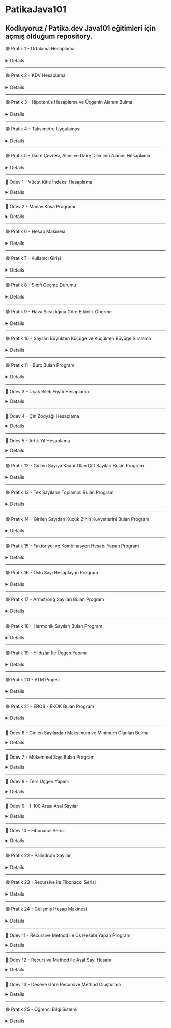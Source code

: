 # PatikaJava101
Kodluyoruz / Patika.dev Java101 eğitimleri için açmış olduğum repository.
---
🟢 Pratik 1 - Ortalama Hesaplama

<details>

  

    public static void main(String[] args) {
	// integer değerinde sınav notlarını tanımladık.
    int mat, fizik, kimya, tarih, turkce, muzik;
    //kullanıcıdan veri alabilmek için oluşturduğumuz Scanner nesnemiz.
        Scanner input = new Scanner(System.in);

        //Kullanıcıdan alınan değerleri, değişkenlerimize atadık.
        System.out.println("Matematik notunuzu giriniz: ");
        mat = input.nextInt();

        System.out.println("Fizik notunuzu giriniz: ");
        fizik = input.nextInt();

        System.out.println("Kimya notunuzu giriniz: ");
        kimya = input.nextInt();

        System.out.println("Tarih notunuzu giriniz: ");
        tarih = input.nextInt();

        System.out.println("Turkce notunuzu giriniz: ");
        turkce = input.nextInt();

        System.out.println("Muzik notunuzu giriniz: ");
        muzik = input.nextInt();

        //Double veri tipinde not ortalamasını hesapladık.
        double toplam = mat + fizik + kimya + tarih + turkce + muzik;
        double ortalama = toplam/6;

        System.out.println("Ortalamanız: " + ortalama);

        //Ortalama puanına göre öğrencinin başarı durumu, koşul ifadeleri ile hesaplandı.
        boolean flag = ortalama >= 60;
        System.out.println("Başarı durumu: " + (flag==true ? "Başarılı" : "Başarısız"));

    }
}

</details>

---

🟢 Pratik 2 - KDV Hesaplama

<details>


        public static void main(String[] args) {

        //değişkenlerimizi double veri tipinde tutuyoruz
        double tutar, kdvTutari, sonuc, kdvliTutar, kdv1=0.18, kdv2=0.8;

        //kullanıcıdan ana para tutarını alıyoruz
        Scanner input = new Scanner(System.in);
        System.out.print("Ana paranızı giriniz: ");
        tutar = input.nextDouble();

        //koşul ve hesaplama işlemleri
        boolean flag = tutar>0 && tutar<=1000;
        sonuc = flag ? kdv1 : kdv2;
        kdvTutari = tutar*sonuc;
        kdvliTutar = tutar + kdvTutari;
        
        System.out.println("Ana tutar:" + tutar);
        System.out.println("KDV tutarı:" + kdvTutari );
        System.out.println("KDVli tutar: " + kdvliTutar);

    }
}

	
</details>

---

🟢 Pratik 3 - Hipotenüs Hesaplama ve Üçgenin Alanını Bulma
	
<details>
	
	
	public static void main(String[] args) {

        double a,b, c, u, alan;
        Scanner input = new Scanner(System.in);

        System.out.print("Birinci kenar uzunluğu: ");
        a = input.nextDouble();

        System.out.print("İkinci kenar uzunluğu: ");
        b = input.nextDouble();

        //(a*a)+(b*b) işleminin karekökünü alarak c'yi hesapladık 
        //formül >> a*a + b*b = c*c
        c= Math.sqrt((a*a) + (b*b));
        System.out.print("Hipotenüs uzunluğu: " + c);

        /// üçgenin alanı ///
        System.out.println("\n"); //bir satır aşağı geçmek için \n kullanılır
        System.out.println("** Üçgenin Alanı **\n");
        System.out.print("1. kenar uzunluğu: ");
        a = input.nextDouble();

        System.out.print("2. kenar uzunluğu: ");
        b = input.nextDouble();

        System.out.print("3. kenar uzunluğu: ");
        c = input.nextDouble();

        //alan bulma hesaplamaları
        u= (a+b+c)/2;
        alan= Math.sqrt(u*(u-a)*(u-b)*(u-c));

        System.out.println("Üçgenin çevresi: " + u*2);
        System.out.print("Üçgenin alanı: " + alan);
  
    }
</details>
	
---
	
🟢 Pratik 4 - Taksimetre Uygulaması

<details>
	
	
	
	 public static void main(String[] args) {
        double baslangic= 10.0, kmBasina=2.20, minTutar=20, toplamTutar, toplamMesafe, odenecekTutar;

        Scanner input = new Scanner(System.in);

        System.out.print("Kaç km yol gidildi? ");
        toplamMesafe = input.nextDouble();

        //toplam tutar hesabi, eğer toplam tutar < 20 ise, minTutar alınacak.
        //toplam tutar > 20 ise toplamTutar alınacak
        toplamTutar = (toplamMesafe * kmBasina) + baslangic;
        boolean flag = toplamTutar < 20;
        odenecekTutar = flag ? minTutar : toplamTutar;

        System.out.print("Ödenecek tutar: " + odenecekTutar);
    }
		
					
					
</details>
	
---
	
🟢 Pratik 5 - Daire Çevresi, Alanı ve Daire Diliminin Alanını Hesaplama  
	
<details> 
	
		
	
	public static void main(String[] args) {
        double r, cevre, alan, aci, dilimAlani;
        double PI = 3.14;
        Scanner input = new Scanner(System.in);

        System.out.print("Yarı çap uzunluğunu giriniz: ");
        r= input.nextDouble();

        cevre = 2*PI*r;
        alan = PI*r*r;

        System.out.print("Dairenin çevresi: " + cevre +"\n");
        System.out.print("Dairenin alanı: " + alan + "\n");

        //Yarıçapı r, merkez açısının ölçüsü a olan daire diliminin alanı

        System.out.print("Daire diliminin alanını bulabilmek için, dairenin yarı çapını giriniz: ");
        r = input.nextDouble();
        System.out.print("Dairenin merkez açısını giriniz: ");
        aci= input.nextDouble();

        dilimAlani = (PI * Math.pow(r,2) * aci) / 360;
        System.out.print("Daire diliminin alanı: " + dilimAlani);

    }
		
	
	
	
</details>

---

🔵 Ödev 1 - Vücut Kitle İndeksi Hesaplama

<details>

	
	
      public static void main(String[] args) {
      double boy, kitleEndeksi;
      int kilo;
      Scanner input = new Scanner(System.in);

      System.out.print("Lütfen boyunuzu (metre cinsinde) giriniz : ");
      boy = input.nextDouble();

      System.out.print("Lütfen kilonuzu giriniz : ");
      kilo = input.nextInt();

      kitleEndeksi = kilo / (boy * boy);

      System.out.print("Vücut kitle indeksiniz: " + kitleEndeksi);

    }
	
	
</details>
	
---
	
	
🔵 Ödev 2 - Manav Kasa Programı
	
<details>

	
	    public static void main(String[] args) {
		double armut = 2.14, armutToplam, elma = 3.67, elmaToplam, domat = 1.11, domatToplam,
			muz = 0.95, muzToplam, patlican = 5.00, patlicanToplam, toplamTutar;
		double kilo;

		Scanner input =new Scanner(System.in);

		System.out.print("Armut kaç kilo? ");
		kilo = input.nextDouble();
		armutToplam = kilo * armut;

		System.out.print("Elma kaç kilo? ");
		kilo = input.nextDouble();
		elmaToplam = kilo * elma;

		System.out.print("Domates kaç kilo? ");
		kilo = input.nextDouble();
		domatToplam = kilo * domat;

		System.out.print("Muz kaç kilo? ");
		kilo = input.nextDouble();
		muzToplam = kilo * muz;

		System.out.print("Patlıcan kaç kilo? ");
		kilo = input.nextDouble();
		patlicanToplam = kilo * patlican;

		toplamTutar = armutToplam + elmaToplam + domatToplam + muzToplam + patlicanToplam;

		System.out.print("Toplam Tutar: " + toplamTutar);

	
</details>	
	
---	
	
🟢 Pratik 6 - Hesap Makinesi 
	
<details>
	
	
	 public static void main(String[] args) {
		int num1, num2, choice;

		Scanner input = new Scanner(System.in);
		System.out.print("1. Sayı: ");
		num1 = input.nextInt();
		System.out.print("2. Sayı: ");
		num2 = input.nextInt();

		System.out.println("1-Toplama\n2-Çıkarma\n3-Çarpma\n4-Bölme\n");
		System.out.print("Seçiminizi yapınız.");
		choice = input.nextInt();
		switch (choice){
		    case 1:
			System.out.print("Toplam: " + (num1+num2));
			break;
		    case 2:
			System.out.print("Fark: " + (num1-num2));
			break;
		    case 3:
			System.out.print("Çarpım: "+ (num1*num2));
			break;
		    case 4:
			System.out.print("Bölüm: " + (num1/num2));
			break;
		    default: System.out.println("Geçersiz bir değer girdiniz.");
        }
	
</details>
	
---
	
🟢 Pratik 7 - Kullanıcı Girişi
	
<details>
	
	
	   public static void main(String[] args) {
        //Bizim belirlediğimiz kullanıcı adı ve şifre
        String userName = "patika", password = "java123", newPassword;

        //Yanlış şifre girildikten sonra E/H seçimi yapabilmek için
        char choice;

        //Kullanıcıdan aldığımız bu değer ile userName ve password değişkenlerimizin değerlerinin eşit olup olmadığını kontrol edeceğiz
        String nickName, password2;

        //Kullanıcı adı ve şifre kontrolü için oluşturduğumuz boolean değerler
        boolean flag1, flag2;

        Scanner input = new Scanner(System.in);
        System.out.print("Kullanıcı adınızı giriniz: ");
        nickName = input.nextLine();

        System.out.print("Şifrenizi giriniz: ");
        password2 = input.nextLine();

        //nickName değeri ile userName değeri birbirine eşit ve flag1 true döndürüyor
        flag1 = nickName.equals(userName);

        //password2 değeri ile password değeri birbirine eşit ve flag2 true döndürüyor
        flag2 = password2.equals(password);

        if (flag1 && flag2) {
            System.out.println("Giriş başarılı!");
        }
        //eğer flag2 false ise, yani girilen şifre yanlışsa else bloğunun içine girerek işlemeri yaptırıyoruz.
        if ((!flag2)) {
            System.out.println("Şifreniz yanlış. Sıfırlamak için 'E' programdan çıkmak için 'H' tuşlayınız.");
            choice = input.next().charAt(0);
            if (choice == 'E') {
                System.out.print("Yeni şifre: ");
                newPassword = input.next();
                if (newPassword.equals(password)) {
                    System.out.print("Şifre eski şifre ile aynı olmamalıdır.");
                } else {
                    System.out.print("Şifre oluşturuldu!");
                }
            } else {
                System.out.print("Şifre oluşturulamadı.");
            }

        } 
        //Eğer kullanıcı adı yanlış girilmişse, bu işlem yapılır
        else if ((!flag1)) {
            System.out.println("Kullanıcı adı yanlış!");
        }
    }
	
</details>	
	
---	
	
🟢 Pratik 8 - Sınıfı Geçme Durumu

<details>
	

	public static void main(String[] args) {
        int mat, fizik, turkce, kimya, muzik;
        double toplam, ortalama = 0;
        Scanner input = new Scanner(System.in);

        System.out.print("Matematik notunuz: ");
        mat = input.nextInt();

        System.out.print("Fizik notunuz: ");
        fizik = input.nextInt();

        System.out.print("Türkçe notunuz: ");
        turkce = input.nextInt();

        System.out.print("Kimya notunuz: ");
        kimya = input.nextInt();

        System.out.print("Müzik notunuz: ");
        muzik = input.nextInt();


        if (mat == 0) {
            toplam = fizik + turkce + kimya + muzik;
            ortalama = toplam / 4;
            if (ortalama <= 55) {
                System.out.print("Başarısız oldunuz. Sınıf tekrarı yapmalısınız");
            } else {
                System.out.print("Sınıfı başarıyla geçtiniz. Tebrikler!");
            }
        } else if (fizik == 0) {
            toplam = mat + turkce + kimya + muzik;
            ortalama = toplam / 4;
            if (ortalama <= 55) {
                System.out.print("Başarısız oldunuz. Sınıf tekrarı yapmalısınız");
            } else {
                System.out.print("Sınıfı başarıyla geçtiniz. Tebrikler!");
            }

        } else if (turkce == 0) {
            toplam = mat + fizik + kimya + muzik;
            ortalama = toplam / 4;
            if (ortalama <= 55) {
                System.out.print("Başarısız oldunuz. Sınıf tekrarı yapmalısınız");
            } else {
                System.out.print("Sınıfı başarıyla geçtiniz. Tebrikler!");
            }
        } else if (kimya == 0) {
            toplam = mat + turkce + fizik + muzik;
            ortalama = toplam / 4;
            if (ortalama <= 55) {
                System.out.print("Başarısız oldunuz. Sınıf tekrarı yapmalısınız");
            } else {
                System.out.print("Sınıfı başarıyla geçtiniz. Tebrikler!");
            }
        } else if (muzik == 0) {
            toplam = mat + turkce + kimya + fizik;
            ortalama = toplam / 4;
            if (ortalama <= 55) {
                System.out.print("Başarısız oldunuz. Sınıf tekrarı yapmalısınız");
            } else {
                System.out.print("Sınıfı başarıyla geçtiniz. Tebrikler!");
            }
        }
        
    }
	
</details>
	
---


🟢 Pratik 9 - Hava Sıcaklığına Göre Etkinlik Önerme
	
<details>

	 public static void main(String[] args) {

        //Kullanıcıdan alacağımız sıcaklık bilgisi
        int heat;
        
        //Sıcaklık aralıklarını kontrol edebilmek için boolean değerlerimiz
        boolean flag1, flag2, flag3;

        Scanner input = new Scanner(System.in);

        System.out.print("Hava sıcaklığını giriniz: ");
        heat = input.nextInt();

        // heat <=5 ise true
        flag1 = heat <= 5;
        // heat>5 && heat<=15 ise true
        flag2 = heat > 5 && heat <= 15;
        // heat>15 && heat<=25 ise true
        flag3 = heat > 15 && heat <= 25;

        if (flag1) {
            System.out.println("Kayak yapmaya gidebilirsiniz.");
        } else if (flag2) {
            System.out.println("Sinemaya gidebilirsiniz.");
        } else if (flag3) {
            System.out.println("Pikniğe gidebilirsiniz.");
        } else {
            System.out.println("Yüzmeye gidebilirsiniz.");
        }

    }
	
	

</details>
	
---

🟢 Pratik 10 - Sayıları Büyükten Küçüğe ve Küçükten Büyüğe Sıralama
	
<details>
	 
	 
	public static void main(String[] args) {
        int a, b, c;
        //büyükten küçüğe sıralama

        Scanner input = new Scanner(System.in);
        System.out.print("Bir sayı giriniz: ");
        a = input.nextInt();
        System.out.print("Bir sayı giriniz: ");
        b = input.nextInt();
        System.out.print("Bir sayı giriniz: ");
        c = input.nextInt();
        if (a < b && a < c) {
            if (b > c) {
                System.out.println("Sıralama: " + a + " " + b + " " + c);
            } else {
                System.out.println("Sıralama: " + a + " " + c + " " + b);
            }
        } else if ((b > a) && (b > c)) {
            if (a > c) {
                System.out.println("Sıralama: " + b + " " + a + " " + c);
            } else {
                System.out.println("Sıralama: " + b + " " + c + " " + a);
            }
        } else if (c > a && c > b) {
            if (a > b) {
                System.out.println("Sıralama: " + c + " " + a + " " + b);
            } else {
                System.out.println("Sıralama: " + c + " " + b + " " + a);
            }
        }

        // Küçükten büyüğe sıralama
        boolean flag1, flag2, flag3, flag4, flag5, flag6;
        
	// a<b<c
        flag1 = a < b && a < c && b < c;
        
	// a<c<b
        flag2 = a < b && a < c && c < b;
        
	//b<a<c
        flag3 = b < a && b < c && a < c;
        
	//b<c<a
        flag4 = b < a && b < c && c < a;
	
        //c<a<b
        flag5 = c < a && c < b && a < b;
					
        //c<b<a
        flag6 = c < a && c < b && b < a;

        if (flag1) {
            System.out.println("a < b < c");
        } else if (flag2) {
            System.out.println("a < c < b");
        } else if (flag3) {
            System.out.println("b < a < c");
        } else if (flag4) {
            System.out.println("b < c < a");
        } else if (flag5) {
            System.out.println("c < a < b");
        } else {
            System.out.println("c < b < a");
        }

    } 
	
	
	 
	
</details>

---
	
	
🟢 Pratik 11 - Burç Bulan Program

<details>
	

	public static void main(String[] args) {
        int day, month;
        String zodiac;

        Scanner input = new Scanner(System.in);
        System.out.print("Doğduğunuz ayı giriniz: ");
        month = input.nextInt();

        System.out.print("Doğum gününüzü giriniz: ");
        day = input.nextInt();

        if(month==3 && day>=21 || month==4 && day<=20){
            System.out.println("Koç burcu");
        } else if (month == 4 && day >= 21 || month == 5 && day <= 21) {
            System.out.println("Boğa burcu");
        }
        else if (month == 5 && day >= 22 || month == 6 && day <= 22) {
            System.out.println("İkizler burcu");
        }
        else if (month == 6 && day >= 23 || month == 7 && day <= 22) {
            System.out.println("Yengeç burcu");
        }
        else if (month == 7 && day >= 23 || month == 8 && day <= 22) {
            System.out.println("Aslan burcu");
        }
        else if (month == 8 && day >= 23 || month == 9 && day <= 22) {
            System.out.println("Başak burcu");
        }
        else if (month == 9 && day >= 23 || month == 10 && day <= 22) {
            System.out.println("Terazi burcu");
        }
        else if (month == 10 && day >= 23 || month == 11 && day <= 22) {
            System.out.println("Akrep burcu");
        }
        else if (month == 11 && day >= 23 || month == 12 && day <= 21) {
            System.out.println("Yay burcu");
        }
        else if (month == 12 && day >= 22 || month == 1 && day <= 21) {
            System.out.println("Oğlak burcu");
        }
        else if (month == 1 && day >= 22 || month == 2 && day <= 19) {
            System.out.println("Kova burcu");
        }
        else{
            System.out.println("Balık burcu");
        }


    }
	
</details>

---

🔵 Ödev 3 - Uçak Bileti Fiyatı Hesaplama

<details>

	   public static void main(String[] args) {
        int distance, type, age;
        double distanceM = 0.10, ageDiscount = 0, totalM, typeDiscount, ticketM;

        Scanner input = new Scanner(System.in);

        System.out.println("Km bilgisi: ");
        distance = input.nextInt();

        totalM = distance * distanceM;

        System.out.println("Yaş bilgisi: ");
        age = input.nextInt();
        if (age < 12) {
            ageDiscount = totalM * 0.50;
        } else if (age >= 12 && age <= 24) {
            ageDiscount = totalM * 0.10;
        } else if (age > 65) {
            ageDiscount = totalM * 0.30;
        }
        ticketM = totalM - ageDiscount;

        System.out.println("1- Tek yön için 1 tuşlayın\n2- Gdişi- dönüş için 2 tıklayın");
        type = input.nextInt();

        switch (type) {
            case 1:
                typeDiscount = totalM * 0;
                ticketM = (totalM - typeDiscount);
                System.out.println("Bilet Ücreti: " + ticketM);
                break;
            case 2:
                typeDiscount = totalM * 0.20;
                ticketM = 2*(totalM - typeDiscount);
                System.out.println("Bilet Ücreti: " + ticketM);
                break;
            default:
                System.out.println("Yanlış değer girdiniz");
        }
    }
	
	
</details>
	
---
	
🔵 Ödev 4 - Çin Zodyağı Hesaplama

<details>
	
	
	   public static void main(String[] args) {
        int date;
        Scanner input = new Scanner(System.in);

        System.out.println("Please enter your birth year: ");
        date = input.nextInt();

        if(date % 12 == 0){
            System.out.println("Monkey");
        }
        else if(date % 12 == 1){
            System.out.println("Your Chinese Horoscop: Rooster");
        }
        else if(date % 12 == 2){
            System.out.println("Your Chinese Horoscop: Dog");
        }
        else if(date % 12 == 3){
            System.out.println("Your Chinese Horoscop: Pig");
        }
        else if(date % 12 == 4){
            System.out.println("Your Chinese Horoscop: Mouse");
        }
        else if(date % 12 == 5){
            System.out.println("Your Chinese Horoscop: Ox");
        }
        else if(date % 12 == 6){
            System.out.println("Your Chinese Horoscop: Tiger");
        }
        else if(date % 12 == 7){
            System.out.println("Your Chinese Horoscop: Rabbit");
        }
        else if(date % 12 == 8){
            System.out.println("Your Chinese Horoscop: Dragon");
        }
        else if(date % 12 == 9){
            System.out.println("Your Chinese Horoscop: Snake");
        }
        else if(date % 12 == 10){
            System.out.println("Your Chinese Horoscop: Horse");
        }
        else if(date % 12 == 11){
            System.out.println("Your Chinese Horoscop: Sheep");
        }

    }
	
	
</details>	

	
---
	
🔵 Ödev 5 - Artık Yıl Hesaplama
	
<details>
	
	public static void main(String[] args) {
        int yil;

        Scanner input = new Scanner(System.in);

        System.out.println("Yıl giriniz: ");

        yil = input.nextInt();

        if (yil % 4 == 0) {
            if (yil % 100 == 0) {
                if (yil % 400 == 0) {
                    System.out.println(yil + "Bir artık yıldır!");
                } else {
                    System.out.println(yil + "Bir artık yıl değildir!");
                }
            } else {
                System.out.println(yil + "Bir artık yıldır!");
            }
        } else {
            System.out.println(yil + "Bir artık yıl değildir!");
        }


    }
	
</details>
	
---

	
🟢 Pratik 12 - Girilen Sayıya Kadar Olan Çift Sayıları Bulan Program

<details>
	

	public static void main(String[] args) {

        int number, i, j = 0, sum = 0, average = 0;
        Scanner input = new Scanner(System.in);

        //Girilen sayıya kadar olan çift sayılar
        System.out.print("Enter a number: ");
        number = input.nextInt();
        for (i=1; i<number; i++){
            if(i % 2 == 0){
                System.out.println(i);
            }
        }
        
        //3 ve 4 ile bölünen sayıların ortalamasını yazdıran program
        System.out.print("Enter a number: ");
        number = input.nextInt();
        for (i = 0; i <= number; i++) {
            if ((i % 3 == 0) & (i % 4 == 0)) {
                System.out.println(i);
                j++;
                sum += i;
            }
        }

        average = sum / j;
        System.out.println("Average: " + average);
         

    }
	
</details>
	
---	
	
🟢 Pratik 13 - Tek Sayıların Toplamını Bulan Program
	
<details>
	
	public static void main(String[] args) {
        int sum = 0, num;
        Scanner input = new Scanner(System.in);
        //tek sayıları bulup toplayan program
      /*  do {
            System.out.print("Bir sayı giriniz: ");
            num = input.nextInt();
            if (num % 2 == 1) {
                sum += num;
            }

        } while (num > 0);
        System.out.println("Toplam: " + sum);*/
        
        //tek sayı girilene kadar, girilen sayılardan çift ve 4ün katı olan sayıları bulup, toplayan program
        do {
            System.out.print("Bir sayı giriniz: ");
            num = input.nextInt();
            if (num % 2 == 0 && num % 4 == 0) {
                sum += num;
            }
        } while (num % 2 == 0);
        System.out.println("Toplam: " + sum);
    }
	
</details>
	
---

🟢 Pratik 14 - Girilen Sayıdan Küçük 2'nin Kuvvetlerini Bulan Program
	
<details>
	
	public static void main(String[] args) {
        int i, num;
        Scanner input = new Scanner(System.in);

        System.out.print("Bir sayı giriniz: ");
        num = input.nextInt();
	
	
	System.out.println("***2'NIN KUVVETLERİ***");
        for(i=1; i<=num;i*=2){

            System.out.println(i);
        }
	System.out.println("***4'UN KUVVETLERİ***");
        for (i = 1; i <= num; i *= 4) {
            System.out.println(i);
        }
        System.out.println("***5'IN KUVVETLERİ***");
        for (i = 1; i <= num; i *= 5) {
            System.out.println(i);
        }
    }
	
</details>
	
---
	
🟢 Pratik 15 - Faktöriyel ve Kombinasyon Hesabı Yapan Program
	
<details>
	

	public static void main(String[] args) {

        int n, r, num, i, j, k, facN = 1, facR = 1, facK = 1, total = 1;

        Scanner input = new Scanner(System.in);
        System.out.print("Faktöriyelinin hesaplanmasını istediğiniz sayıyı giriniz: ");
        num = input.nextInt();

        for (i = num; i >= 1; i--) {
            total *= i;
        }
        System.out.println("Faktöriyel: " + total);


        System.out.print("Kombinasyon hesaplaması için n değerini giriniz: ");
        n = input.nextInt();
        System.out.print("Kombinasyon hesaplaması için r değerini giriniz: ");
        r = input.nextInt();

        for (i = n; i >= 1; i--) {
            facN *= i;
        }
        for (j = r; j >= 1; j--) {
            facR *= j;
        }
        for (k = (n - r); k >= 1; k--) {
            facK *= k;
        }
        total = facN / (facR * facK);
        System.out.println("Kombinasyon: " + total);
    }
	
</details>
	
---
	
🟢 Pratik 16 - Üslü Sayı Hesaplayan Program
	
<details>
	
	int n, e, i, us=1;
        Scanner input = new Scanner(System.in);

        System.out.print("Üssü alınacak sayıyı giriniz: ");
        n = input.nextInt();

        System.out.print("Üs olacak sayıyı giriniz: ");
        e = input.nextInt();

        for(i=e; i>=1; i--){
            us *=n;
        }
        System.out.println("Sonuç : " + us);

    }
	
</details>
	
---
	
🟢 Pratik 17 - Armstrong Sayıları Bulan Program

<details>
	
	public static void main(String[] args) {
        Scanner input = new Scanner(System.in);
        System.out.print("Bir sayı giriniz: ");
        int num, basamakSayisi = 0, basamakValue, basamakUs,sonuc=0;
        num = input.nextInt();
        int tempNum = num;

        //girilen sayının kaç basamaklı olduğunu bulduk
        while (tempNum != 0) {
            tempNum /= 10;
            basamakSayisi++;

        }

        tempNum = num;

        //sayının basamaklarındaki rakamları aldık ve üs işlemlerini yaptık
        while (tempNum != 0) {

            basamakValue = tempNum % 10;
            basamakUs=1;
            for(int i=1; i<=basamakSayisi; i++){
                basamakUs *= basamakValue;
            }
            sonuc += basamakUs;
            tempNum /=10;

        }

        if(sonuc==num){
            System.out.println("Bu sayı Armstrong sayıdır! " + num);
        }
        else{
            System.out.println("Bu sayı Armstrong sayı değildir! " + num);
        }


    }
	
	
	
	
</details>
	
---

🟢 Pratik 18 - Harmonik Sayıları Bulan Program

<details>
	
	public static void main(String[] args) {
        double result =0.0;
        int n;

        Scanner input = new Scanner(System.in);
        System.out.print("Harmonik Seri Hesaplamak İçin Bir N değeri giriniz: ");

        //Harmonik Sayı Serisi: 1 + 1/2 + 1/3 + 1/4 + .... + 1/n
        n = input.nextInt();

        for(double i=1; i<=n; i++){
            result += (1/i);
        }

        System.out.print("Hesaplama Sonucu: " + result);


    }
	
</details>
	
---
	
🟢 Pratik 19 - Yıldızlar İle Üçgen Yapımı
	
<details>
	
	public static void main(String[] args) {
        int num;
        Scanner input = new Scanner(System.in);
        System.out.print("Bir değer giriniz: ");

        num = input.nextInt();

        //i= basamak sayısı; k=sol baştan bırakılacak boşluk sayısı
        for (int i = 0; i <= num; i++) {
            for (int k = 0; k < (num - i); k++) {
                System.out.print(" ");
            }
            //j= ekrana basılacak * sayısı
            for (int j = 1; j <= (2 * i + 1); j++) {
                System.out.print("*");
            }
            System.out.println("  ");
        }

        //i=basamak sayısı
        for (int i = num; i > 0; i--) {
            //k=sol baştan bırakılacak boşluk sayısı
            for (int k = (num - i); k >= 0; k--) {
                System.out.print(" ");
            }
            //ekrana basılacak yıldız sayısı j
            for (int j = (2 * i - 2); j >= 0; j--) {
                System.out.print("*");
            }
            System.out.println(" ");
        }

    }
	
</details>

---

🟢 Pratik 20 - ATM Projesi

<details>
	
	 public static void main(String[] args) {

        String userName, password;
        int right = 3, balance = 1500;
        int select;
        Scanner input = new Scanner(System.in);
        while (right > 0) {
            System.out.print("Kullanıcı Adınız: ");
            userName = input.nextLine();
            System.out.print("Şifreniz: ");
            password = input.nextLine();
            if (userName.equals("patika") && password.equals("dev123")) {
                System.out.println("Merhaba, Kodluyoruz Bankasına Hoşgeldiniz!");
                do {
                    System.out.println("1-Para yatırma\n" +
                            "2-Para Çekme\n" +
                            "3-Bakiye Sorgula\n" +
                            "4-Çıkış Yap");
                    System.out.print("Lütfen yapmak istediğiniz işlemi seçiniz : ");
                    select = input.nextInt();
                    switch (select) {
                        case 1:
                            System.out.print("Yatırmak istediğiniz miktar: ");
                            int price = input.nextInt();
                            balance += price;
                            break;
                        case 2:
                            System.out.print("Çekmek istediğiniz miktar: ");
                            int decrease = input.nextInt();
                            if (decrease > balance) {
                                System.out.println("Yetersiz bakiye!");
                            } else {
                                balance -= decrease;
                            }
                            break;
                        case 3:
                            System.out.print("Bakiyeniz: " + balance);
                            break;
                    }
                } while (select != 4);
                System.out.println("Tekrar görüşmek üzere.");
                break;
            } else {
                right--;
                System.out.println("Hatalı kullanıcı adı veya şifre. Tekrar deneyiniz.");
                if (right == 0) {
                    System.out.println("Hesabınız bloke olmuştur lütfen banka ile iletişime geçiniz.");
                } else {
                    System.out.println("Kalan Hakkınız : " + right);
                }
            }
        }

    }
	
</details>
	
---
	
🟢 Pratik 21 - EBOB - EKOK Bulan Program

<details>
	
	
	public static void main(String[] args) {
        Scanner input = new Scanner(System.in);
        System.out.print("n1 sayısını giriniz: ");
        int n1 = input.nextInt();
        System.out.print("n2 sayısını giriniz: ");
        int n2 = input.nextInt();
        int ebob = 1, ekok=1;
        int x = 1, z = 1;
        if(n2 > n1) {
            while (x <= n1) {
                if (n1 % x == 0 && n2 % x == 0) {
                    ebob = x;
                }
                x++;
            }
            System.out.println("EBOB: "+ebob);
        } else {
            while (z <= n2) {
                if (n1 % z == 0 && n2 % z == 0) {
                    ebob = z;
                }
                z++;
            }
            System.out.println("EBOB: "+ebob);
        }
        
        ekok = (n1*n2)/ebob;
        
        System.out.println("EKOK: "+ekok);

    }
	
</details>
	
---

	
🔵 Ödev 6 - Girilen Sayılardan Maksimum ve Minimum Olanları Bulma
	
<details>
	
	
	public static void main(String[] args) {
        Scanner input = new Scanner(System.in);
        int max = 0, min = 0, num, adet;
        System.out.print("Kaç adet sayı girececeksiniz: ");
        adet = input.nextInt();
        for (int i = 1; i <= adet; i++) {
            System.out.print(i + ". Sayıyı giriniz: ");
            num = input.nextInt();
            if (i == 1) {
                max = num;
                min = num;
            }
            if (num > max) {
                max = num;
            }
            if (num < min) {
                min = num;
            }
        }
        System.out.println("En büyük sayı: " + max);
        System.out.println("En küçün sayı: " + min);
    }
	
</details>
		
---
	
🔵 Ödev 7 - Mükemmel Sayı Bulan Program
	
<details>
	
	public static void main(String[] args) {
        Scanner input = new Scanner(System.in);
        System.out.print("Bir sayı giriniz: ");
        int num = input.nextInt();
        int total = 0;
        for (int i = 1; i < num; i++) {
            if (num % i == 0) {
                total += i;
            }
        }
        if (total == num) {
            System.out.println(num + " Bir mükemmel sayıdır!");
        } else {
            System.out.println(num + " Bir mükemmel sayı değildir!");
        }
    }
	
	
	
</details>

---
	
🔵 Ödev 8 - Ters Üçgen Yapımı
	
<details>
	
	public static void main(String[] args) {
        Scanner input = new Scanner(System.in);
        System.out.print("Basamak sayısını giriniz: ");
        int num = input.nextInt();
        int i, j;
        //basamak sayısı
        for (i = num; i >= 1; i--) {
            //bırakılacak boşluk sayısı
            for (j = (num - i); j >= 0; j--) {
                System.out.print(" ");
            }
            //basılacak yıldız sayısı
            for (int k = (2 * i - 1); k >= 1; k--) {
                System.out.print("*");
            }
            System.out.println(" ");
        }

	
</details>
	
---

🔵 Ödev 9 - 1-100 Arası Asal Sayılar
	
<details>
	
public static void main(String[] args) {

        int flag = 0;
        for (int i = 1; i <= 100; i++) {
            for (int k = 1; k <= i; k++) {
                if (i % k == 0) {
                    flag++;
                }
            }
            if (flag == 2) {
                System.out.println(i);
                flag = 0;
            } else {
                flag = 0;
            }
        }

    }
	
	
</details>
	
---
	
🔵 Ödev 10 - Fibonacci Serisi
	
<details>
	
	public static void main(String[] args) {

        int num1 = 0, num2 = 1;
        int total = num1 + num2;

        Scanner input = new Scanner(System.in);
        System.out.print("Kaç adet fibonacci sayısı görmek istiyorsunuz? ");
        int value = input.nextInt();

        System.out.print(num1 + "  " + num2);
        while (value > 0) {
            System.out.print(total + " ");
            value--;
            num1 = num2;
            num2 = total;
            total = num1 + num2;
        }

    }
	
	
</details>
	
---
	
🟢 Pratik 22 - Palindrom Sayılar
	
<details>
	
	static boolean isPalindorm(int number) {
        int temp = number, reversedNumber = 0, lastNumber;
        while (temp != 0) {
            lastNumber = temp % 10;
            reversedNumber = (reversedNumber * 10) + lastNumber;
            temp /= 10;
        }
        if (number == reversedNumber) {
            System.out.println("Palindrom Sayı");
        } else {
            System.out.println("Palindorm sayı değil.");
        }
        return true;
    }

    public static void main(String[] args) {
        Scanner input = new Scanner(System.in);
        System.out.print("Bir sayı giriniz: ");
        int num = input.nextInt();
        isPalindorm(num);

    }
	
	
</details>

---

🟢 Pratik 23 - Recursive ile Fibonacci Serisi
	
<details>
	
	static int fib(int n) {
        if (n == 1 || n == 2) {
            return 1;
        }
        return fib(n - 1) + fib(n - 2);
    }


    	public static void main(String[] args) {
        Scanner input = new Scanner(System.in);
        System.out.print("Fibonacci serisi elaman sayısı: ");
        int num = input.nextInt();
        System.out.print(fib(num));

    }
	
</details>
	
---

🟢 Pratik 24 - Gelişmiş Hesap Makinesi
	
<details>
	

    //Toplama işlemi
    static void plus() {
        int result = 0, num;
        Scanner scan = new Scanner(System.in);
        System.out.print("Kaç adet sayı toplayacaksınız: ");
        int counter = scan.nextInt();
        for (int i = 1; i <= counter; i++) {
            System.out.print(i + ". Sayı: ");
            num = scan.nextInt();
            result += num;
        }
        System.out.println("Toplam: " + result);
    }

    //Çıkarma İşlemi
    static void minus() {
        int result = 0, num;
        Scanner scan = new Scanner(System.in);
        System.out.print("Kaç adet sayı gireceksiniz: ");
        int counter = scan.nextInt();
        for (int i = 1; i <= counter; i++) {
            System.out.print(i + ". Sayı: ");
            num = scan.nextInt();
            if (i == 1) {
                result += num;
                continue;
            }
            result -= num;
        }
        System.out.println("Sonuç: " + result);
    }

    //Çarpma İşlemi
    static void multiply() {
        int result = 1, num;
        Scanner scan = new Scanner(System.in);
        System.out.print("Kaç adet sayı gireceksiniz: ");
        int counter = scan.nextInt();
        for (int i = 1; i <= counter; i++) {
            System.out.print(i + ". Sayı: ");
            num = scan.nextInt();
            if (num == 0) {
                result = 0;
                break;
            }
            result *= num;
        }
        System.out.println("Sonuç: " + result);
    }

    //Bölme işlemi
    static void divide() {

        double result = 0.0, num;
        Scanner scan = new Scanner(System.in);
        System.out.print("Kaç adet sayı gireceksiniz: ");
        int counter = scan.nextInt();
        for (int i = 1; i <= counter; i++) {
            System.out.print(i + ". Sayı: ");
            num = scan.nextInt();
            if (i != 1 && num == 0) {
                System.out.println("Bölen için 0 değerini giremezsiniz: ");
                continue;
            }
            if (i == 1) {
                result = num;
                continue;
            }
            result /= num;
        }
        System.out.println("Sonuç: " + result);

    }

    //Üs Alma İşlemi
    static void power() {
        int base, power, result = 1;
        Scanner scan = new Scanner(System.in);
        System.out.print("Taban değerini giriniz: ");
        base = scan.nextInt();
        System.out.print("Üs değerini giriniz: ");
        power = scan.nextInt();
        for (int i = 1; i <= power; i++) {
            result *= base;
        }
        System.out.println("Sonuç: " + result);
    }

    //Faktoriyel İşlemi
    static void factorial() {
        Scanner input = new Scanner(System.in);
        System.out.println("Faktöriyel hesabı için sayı giriniz: ");
        int num = input.nextInt();
        int result = 1;
        for (int i = 1; i <= num; i++) {
            result *= i;
        }
        System.out.println("Sonuç: " + result);
    }

    //Mod Alma İşlemi
    static void mod() {
        int result;
        Scanner input = new Scanner(System.in);
        System.out.print("Hangi sayının modunu almak istiyorsunuz?: ");
        int num = input.nextInt();
        System.out.print("Hangi sayıya göre mod almak istiyorsunuz?: ");
        int modNum = input.nextInt();
        if (num == 0 && modNum == 0) {
            System.out.println("Lütfen geçerli değerler giriniz: ");
        } else {
            result = num % modNum;
            System.out.println("Sonuç: " + result);
        }
    }

    //Dikdörtgen alan ve çevre hesabı
    static void rectangle() {
        int uzunKenar, kısaKenar, cevre, alan;
        Scanner input = new Scanner(System.in);
        System.out.print("Dikdörtgenin uzun kenarını giriniz: ");
        uzunKenar = input.nextInt();
        System.out.print("Dikdörtgenin kısa kenarını giriniz: ");
        kısaKenar = input.nextInt();

        cevre = (uzunKenar * 2) + (kısaKenar * 2);
        alan = uzunKenar * kısaKenar;
        System.out.println("Çevre: " + cevre);
        System.out.println("Alan: " + alan);
    }


    public static void main(String[] args) {

        Scanner input = new Scanner(System.in);
        int choice;
        String menu = "1-Toplama İşlemi\n" +
                "2-Çıkarma İşlemi\n" +
                "3-Çarpma İşlemi\n" +
                "4-Bölme İşlemi\n" +
                "5-Üslü Sayı Hesaplama\n" +
                "6-Faktoriyel Hesaplama\n" +
                "7-Mod Alma\n" +
                "8-Dikdörtgen Alan ve Çevre Hesabı\n" +
                "0- Çıkış Yap\n";

        do {
            System.out.print(menu);
            System.out.println("**** HESAP MAKİNESİ ****");
            System.out.print("Yapmak istediğiniz işlemi seçiniz: ");
            choice = input.nextInt();

            switch (choice) {
                case 1:
                    plus();
                    break;

                case 2:
                    minus();
                    break;
                case 3:
                    multiply();
                    break;
                case 4:
                    divide();
                    break;
                case 5:
                    power();
                    break;
                case 6:
                    factorial();
                    break;
                case 7:
                    mod();
                    break;
                case 8:
                    rectangle();
                    break;
                default:
                    System.out.println("Lütfen geçerli bir değer giriniz!");
            }

        } while (choice != 0);

    }

	
	
</details>

---
	
🔵 Ödev 11 - Recursive Method ile Üs Hesabı Yapan Program
	
<details>
	
	
	 static int power(int base, int power) {
       	 if (power != 0) {
            	return base * power(base, power - 1);
         } else {
            	return 1;
        	}
    	 }

    	public static void main(String[] args) {
		int base, power;
		Scanner input = new Scanner(System.in);
		System.out.print("Taban sayısı: ");
		base = input.nextInt();

		System.out.print("Üs sayısı: ");
		power = input.nextInt();

		System.out.println("Sonuç: " + power(base, power));

    }

	
</details>
	
---

🔵 Ödev 12 - Recursive Method ile Asal Sayı Hesabı
	
<details>
	
	static int asal(int num, int i) {

        if (num == i) {
            return 1;
        } else {
            if (num % i == 0) {
                return 0;
            } else return asal(num, i + 1);
        }

    }

    public static void main(String[] args) {
        Scanner input = new Scanner(System.in);
        System.out.print("Sayı giriniz:");
        int num = input.nextInt();
        int i = 2;
        if (asal(num, i) == 1) {
            System.out.print(num + " Sayısı asaldır!");
        } else {
            System.out.println(num + " Sayısı asal değildir!");
        }

    }
	
</details>
	
---
	
🔵 Ödev 13 - Desene Göre Recursive Method Oluşturma
	
<details>
	
	 //control ile girilen sayı kontrol edilir. num >0 olacağı için değeri true'dur
    static int design(int num, boolean control, int flag) {
        if (control) {
            //girilen sayı sıfırdan büyükse
            if (num > 0) {
                System.out.print(num + " ");
                //sayacı artır ve sayıdan 5 çıkar
                flag++;
                return design(num - 5, true, flag);
            } else if (num == 0) { //sayı sıfıra eşitse sayacı azalt
                flag--;
                return design(num, false, flag);
            }

        } else {
            System.out.print(num + " ");
            //sayac sıfırdan büyük olduğunda sayacı azalt ve sayıya 5 ekle
            //çünküü seri 0 değerine ulaşıyor ve sayaç artıyor. tekrar girilen numaraya erişene kadar
            //sayacı azaltıyoruz ve sayıya 5 ekliyoruz.
            if (flag > 0) {
                flag--;
                return design(num + 5, false, flag);
            } else {
                return num + 5;
            }
        }
        return 0;
    }

    public static void main(String[] args) {
        //flag sayac değişkeni, 0'dan başlamalı
        Scanner input = new Scanner(System.in);
        System.out.print("Sayı giriniz: ");
        int num = input.nextInt();
        System.out.println(design(num, true, 0));
    }

	
</details>

---
	
🟢 Pratik 25 - Öğrenci Bilgi Sistemi

<details>
	
	🔽 MAIN CLASS
	
	
	<details>
	
	public class Main {

    	public static void main(String[] args) {

        Teacher t1 = new Teacher("Mahmut Hoca" , "555", "TRH");
        Teacher t2 = new Teacher("Nikola Tesla","556", "FZK" );
        Teacher t3 = new Teacher("Külyutmaz", "553","BIO");

        Course tarih = new Course("TARİH", "101", "TRH");
        tarih.addTeacher(t1);

        Course fizik = new Course("FİZİK", "102","FZK");
        fizik.addTeacher(t2);

        Course biyoloji = new Course("Biyoloji", "103","BIO");
        biyoloji.addTeacher(t3);

        Student s1 = new Student(tarih,fizik,biyoloji, "Jeon Bam","123","4");
        s1.addBulkExamNote(70,70,50,20, 20, 30);
        s1.isPass();

    }

}
	
	</details>
	
	
	
	🔽TEACHER CLASS
	
	
	
	
	<details>
	
	public class Teacher {
	    String name;
	    String phoneNumber;
	    String branch;

	Teacher(String name, String phoneNumber, String branch){
	    this.name = name;
	    this.phoneNumber = phoneNumber;
	    this.branch = branch;
    }

    	void print(){
            System.out.println("Adı: " + this.name);
            System.out.println("Bölümü: " +this.branch);
            System.out.println("Telefon No: " +this.phoneNumber);
        
    }
}

	
	</details>
	
	
	
	
	🔽 COURSE CLASS
	
	
	
	<details>
	
	   public class Course {
		 Teacher teacher;
		 String name;
		 String code;
		 String prefix;
		 double quiz;
		 double note;
		 double courseAverage;

	    public Course(String name, String code, String prefix) {
		this.name = name;
		this.code = code;
		this.prefix = prefix;
		int note = 0;
		int quiz = 0;
		double courseAverage = 0.0;
    }

	    void addTeacher(Teacher teacher) {
		if (teacher.branch.equals(this.prefix)) {
		    this.teacher = teacher;
		    System.out.println("Öğretmen ekleme işlemi başarılı!");
		} else {
		    System.out.println("Öğretmen ve ders bölümleri uyuşmuyor!");
		}

	    }

	    void printTeacherInfo() {
		this.teacher.print();
    }
}
	
	</details>
	
	
	
     🔽 STUDENT CLASS
	
	
	
	<details>
	
		public class Student {
		    Course c1;
		    Course c2;
		    Course c3;
		    Course quiz1;
		    Course quiz2;
		    Course quiz3;
		    Course courseAverage;
		    String name;
		    String stuNo;
		    String classes;
		    double average;
		    boolean isPass;

	    Student(Course c1, Course c2, Course c3, String name, String stuNo, String classes) {
		this.c1 = c1;
		this.c2 = c2;
		this.c3 = c3;
		this.name = name;
		this.stuNo = stuNo;
		this.classes = classes;
		this.average = 0.0;
		this.isPass = false;
    }

    void addBulkExamNote(double note1, double note2, double note3, double quiz1, double quiz2, double quiz3) {
        if (note1 >= 0 && note1 <= 100 && quiz1 >= 0 && quiz1 <= 100) {
            this.c1.note = (note1 * 0.8);
            this.c1.quiz = (quiz1 * 0.2);
            this.c1.courseAverage = (this.c1.note + this.c1.quiz);

        }
        if (note2 >= 0 && note2 <= 100 && quiz2 >= 0 && quiz2 <= 100) {
            this.c2.note = (note2 * 0.7);
            this.c2.quiz = (quiz2 * 0.3);
            this.c2.courseAverage = (this.c2.note + this.c2.quiz);

        }
        if (note1 >= 0 && note1 <= 100 && quiz3 >= 0 && quiz3 <= 100) {
            this.c3.note = (note3 * 0.6);
            this.c3.quiz = (quiz3 * 0.4);
            this.c3.courseAverage = (this.c3.note + this.c3.quiz);
        }
    }

    void isPass() {
        if (this.c1.note == 0 || this.c2.note == 0 || this.c3.note == 0) {
            System.out.println("Notlar tam olarak girilmemiş");
        } else {
            this.isPass = isCheckPass();
            printNote();
            if (this.isPass) {
                System.out.println("Sınıfı başarılı şekilde geçtiniz! ");
            } else {
                System.out.println("Sınıfta kaldınız! ");
            }

        }
    }

    void calcAverage() {
        this.average = (this.c1.courseAverage + this.c2.courseAverage + this.c3.courseAverage) / 3.0;
    }

    boolean isCheckPass() {
        calcAverage();
        return this.average > 55;
    }

    void printNote() {
        System.out.println("*****************");
        System.out.println("Öğrenci: " + this.name);
        System.out.println(c1.name + " Notu:\t" + this.c1.note);
        System.out.println(c2.name + " Notu:\t" + this.c2.note);
        System.out.println(c3.name + " Notu:\t" + this.c3.note);
        System.out.println("Tarih Quiz Puanınız:\t" + this.c1.quiz);
        System.out.println("Fizik Quiz Puanınız:\t" + this.c2.quiz);
        System.out.println("Biyoloi Quiz Puanınız:\t" + this.c3.quiz);
        System.out.println("Ortalamanız: " + this.average);
    }


}
	
	
	</details>
	
	
</details>
